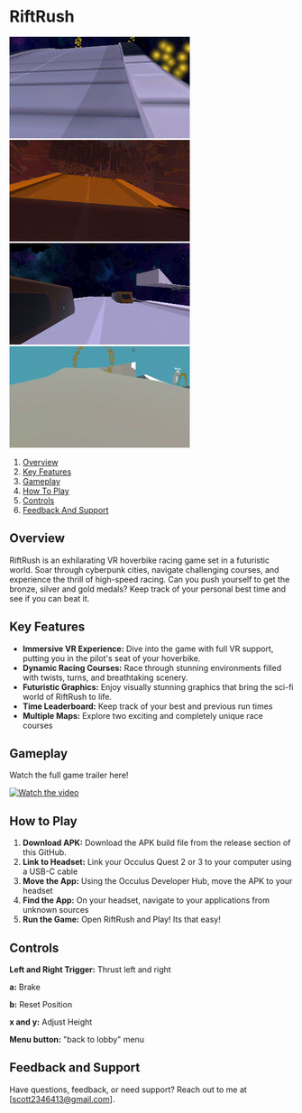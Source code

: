 # RiftRush

![Highway](Gifs/Highway%20Gif.gif)
![Jumping](Gifs/Jumping%20Gif.gif)
![Tram Jump](Gifs/Tram%20Jump%20Gif.gif)
![Tutorial](Gifs/Tutorial%20Gif.gif)

1. [Overview](#overview)
2. [Key Features](#key-features)
3. [Gameplay](#gameplay)
4. [How To Play](#how-to-play)
5. [Controls](#controls)
6. [Feedback And Support](#feedback-and-support)

## Overview

RiftRush is an exhilarating VR hoverbike racing game set in a futuristic world. Soar through cyberpunk cities, navigate challenging courses, and experience the thrill of high-speed racing.
Can you push yourself to get the bronze, silver and gold medals? Keep track of your personal best time and see if you can beat it.

## Key Features

- **Immersive VR Experience:** Dive into the game with full VR support, putting you in the pilot's seat of your hoverbike.
- **Dynamic Racing Courses:** Race through stunning environments filled with twists, turns, and breathtaking scenery.
- **Futuristic Graphics:** Enjoy visually stunning graphics that bring the sci-fi world of RiftRush to life.
- **Time Leaderboard:** Keep track of your best and previous run times
- **Multiple Maps:** Explore two exciting and completely unique race courses

## Gameplay
Watch the full game trailer here!

<a href="https://youtu.be/JH_ClvE67l8" target="_blank">
  <img src="Gifs/Scenic%20Gif.gif" alt="Watch the video" width="512">
</a>

## How to Play

1. **Download APK:** Download the APK build file from the release section of this GitHub.
2. **Link to Headset:** Link your Occulus Quest 2 or 3 to your computer using a USB-C cable
3. **Move the App:** Using the Occulus Developer Hub, move the APK to your headset
4. **Find the App:** On your headset, navigate to your applications from unknown sources
5. **Run the Game:** Open RiftRush and Play! Its that easy!

## Controls
**Left and Right Trigger:** Thrust left and right

**a:** Brake

**b:** Reset Position

**x and y:** Adjust Height

**Menu button:** "back to lobby" menu

## Feedback and Support

Have questions, feedback, or need support? Reach out to me at [scott2346413@gmail.com].

